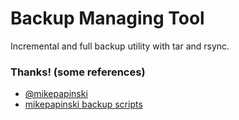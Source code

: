 # Backup Managing Tool

Incremental and full backup utility with tar and rsync.

### Thanks! (some references)
- [@mikepapinski](https://github.com/MikePapinski)
- [mikepapinski backup scripts](https://mikepapinski.github.io/bash/2020/01/11/BASH-backup-scripts-project.html)
